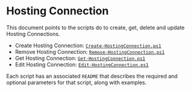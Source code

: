 # Hosting Connection
This document points to the scripts do to create, get, delete and update Hosting Connections.

- Create Hosting Connection: [`Create-HostingConnection.ps1`](./Add%20Hosting%20Connection/)
- Remove Hosting Connection: [`Remove-HostingConnection.ps1`](./Remove%20Hosting%20Connection/)
- Get Hosting Connection: [`Get-HostingConnection.ps1`](./Get%20Hosting%20Connection/)
- Edit Hosting Connection: [`Edit-HostingConnection.ps1`](./Edit%20Hosting%20Connection/)

Each script has an associated `README` that describes the required and optional parameters for that script, along with examples.
